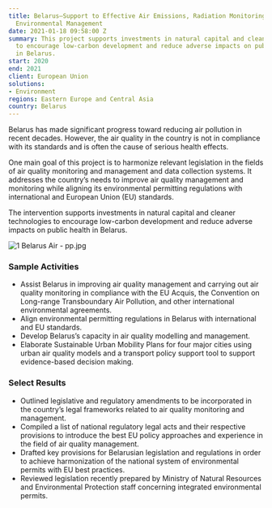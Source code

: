 ```yaml
---
title: Belarus—Support to Effective Air Emissions, Radiation Monitoring, and Improved
  Environmental Management
date: 2021-01-18 09:58:00 Z
summary: This project supports investments in natural capital and cleaner technologies
  to encourage low-carbon development and reduce adverse impacts on public health
  in Belarus.
start: 2020
end: 2021
client: European Union
solutions:
- Environment
regions: Eastern Europe and Central Asia
country: Belarus
---
```


Belarus has made significant progress toward reducing air pollution in recent decades. However, the air quality in the country is not in compliance with its standards and is often the cause of serious health effects.

One main goal of this project is to harmonize relevant legislation in the fields of air quality monitoring and management and data collection systems. It addresses the country’s needs to improve air quality management and monitoring while aligning its environmental permitting regulations with international and European Union (EU) standards.

The intervention supports investments in natural capital and cleaner technologies to encourage low-carbon development and reduce adverse impacts on public health in Belarus.

![1 Belarus Air - pp.jpg](/uploads/1%20Belarus%20Air%20-%20pp.jpg)

### Sample Activities

* Assist Belarus in improving air quality management and carrying out air quality monitoring in compliance with the EU Acquis, the Convention on Long-range Transboundary Air Pollution, and other international environmental agreements.
* Align environmental permitting regulations in Belarus with international and EU standards.
* Develop Belarus’s capacity in air quality modelling and management.
* Elaborate Sustainable Urban Mobility Plans for four major cities using urban air quality models and a transport policy support tool to support evidence-based decision making.

### Select Results

* Outlined legislative and regulatory amendments to be incorporated in the country’s legal frameworks related to air quality monitoring and management.
* Compiled a list of national regulatory legal acts and their respective provisions to introduce the best EU policy approaches and experience in the field of air quality management.
* Drafted key provisions for Belarusian legislation and regulations in order to achieve harmonization of the national system of environmental permits with EU best practices.
* Reviewed legislation recently prepared by Ministry of Natural Resources and Environmental Protection staff concerning integrated environmental permits.